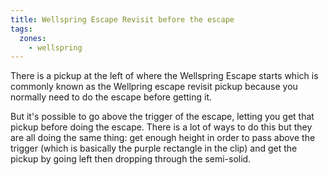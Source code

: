 ```yaml
---
title: Wellspring Escape Revisit before the escape
tags:
  zones:
    - wellspring
---
```


There is a pickup at the left of where the Wellspring Escape starts which is commonly known as the Wellpring escape revisit pickup because you normally need to do the escape before getting it.

But it's possible to go above the trigger of the escape, letting you get that pickup before doing the escape. There is a lot of ways to do this but they are all doing the same thing: get enough height in order to pass above the trigger (which is basically the purple rectangle in the clip) and get the pickup by going left then dropping through the semi-solid. 

<youtube-video id="Oo3mdLmbBhs"></youtube-video>